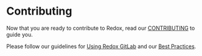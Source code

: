# Contributing

Now that you are ready to contribute to Redox, read our [CONTRIBUTING](https://gitlab.redox-os.org/redox-os/redox/-/blob/master/CONTRIBUTING.md) to guide you.

Please follow our guidelines for [Using Redox GitLab](./ch12-00-using-redox-gitlab.md) and our [Best Practices](./ch11-00-best-practices.md).
